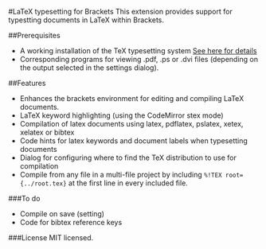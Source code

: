 #LaTeX typesetting for Brackets
This extension provides support for typestting documents in LaTeX within Brackets.

##Prerequisites
* A working installation of the TeX typesetting system [See here for details](http://latex-project.org/)
* Corresponding programs for viewing .pdf, .ps or .dvi files (depending on the output selected in the settings dialog).

##Features
* Enhances the brackets environment for editing and compiling LaTeX documents.
* LaTeX keyword highlighting (using the CodeMirror stex mode)
* Compilation of latex documents using latex, pdflatex, pslatex, xetex, xelatex or bibtex
* Code hints for latex keywords and document labels when typesetting documents
* Dialog for configuring where to find the TeX distribution to use for compilation
* Compile from any file in a multi-file project by including `%!TEX root={../root.tex}` at the first line in every included file.

###To do
* Compile on save (setting)
* Code for bibtex reference keys

###License
MIT licensed.
